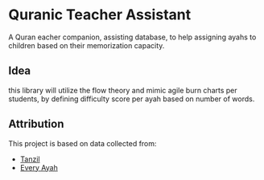 # Quranic Teacher Assistant
A Quran eacher companion, assisting database, to help assigning ayahs to children based on their memorization capacity.

## Idea
this library will utilize the flow theory and mimic agile burn charts per students, by defining difficulty score per ayah based on number of words.

## Attribution
This project is based on data collected from:
 * [Tanzil](http://tanzil.net)
 * [Every Ayah](http://everyayah.com)
 